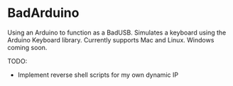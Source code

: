 # BadArduino
Using an Arduino to function as a BadUSB. Simulates a keyboard using the Arduino Keyboard library.
Currently supports Mac and Linux. Windows coming soon.

TODO:
* Implement reverse shell scripts for my own dynamic IP
